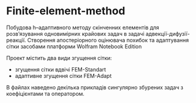 # Finite-element-method
Побудова h–адаптивного методу скінченних елементів для розв’язування одновимірних крайових задач в задачі адвекції-дифузії-реакції. 
Створення апостеріорного оцінювача похибок та адаптування сітки засобами платформи Wolfram Notebook Edition


Проект містить два види згущення сітки:
- згущення сітки вдвічі FEM-Standart
- адаптивне згущення сітки FEM-Adapt

В файлах наведено декілька прикладів сингулярно збурених задач з коефіцієнтами та оператором.

